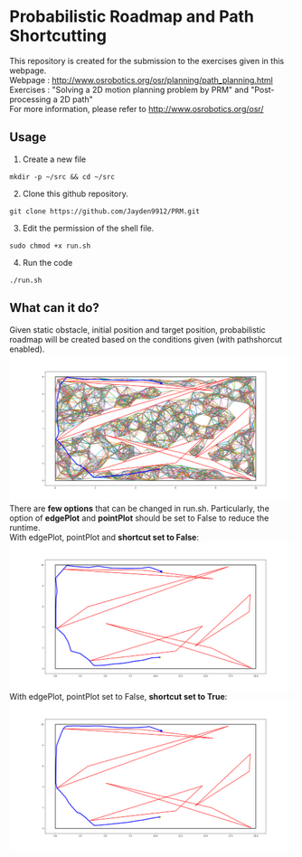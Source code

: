 # Probabilistic Roadmap and Path Shortcutting

This repository is created for the submission to the exercises given in this webpage.\
Webpage   : http://www.osrobotics.org/osr/planning/path_planning.html \
Exercises : "Solving a 2D motion planning problem by PRM" and "Post-processing a 2D path" \
For more information, please refer to http://www.osrobotics.org/osr/

## Usage
1. Create a new file
```
mkdir -p ~/src && cd ~/src
```
2. Clone this github repository.
```
git clone https://github.com/Jayden9912/PRM.git
```
3. Edit the permission of the shell file.
```
sudo chmod +x run.sh
```
4. Run the code
```
./run.sh
```
## What can it do?
Given static obstacle, initial position and target position, probabilistic roadmap will be created based on the conditions given (with pathshorcut enabled).\
![This is an image](https://github.com/Jayden9912/PRM/blob/main/pic/allPlot.png)
There are **few options** that can be changed in run.sh. Particularly, the option of **edgePlot** and **pointPlot** should be set to False to reduce the runtime.\
With edgePlot, pointPlot and **shortcut set to False**:
![This is an image](https://github.com/Jayden9912/PRM/blob/main/pic/no_shortcut.png)
With edgePlot, pointPlot set to False, **shortcut set to True**:
![This is an image](https://github.com/Jayden9912/PRM/blob/main/pic/shortcut1.png)
